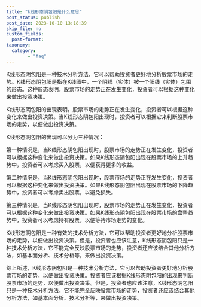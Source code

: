 ```yaml
---
title: "k线形态阴包阳是什么意思"
post_status: publish
post_date: 2023-10-10 13:18:39
skip_file: no
custom_fields: 
  post-format: 
taxonomy:
  category:
        - "faq"
---
```


K线形态阴包阳是一种技术分析方法，它可以帮助投资者更好地分析股票市场的走势。K线形态阴包阳是指在K线图中，一个阴线（实体）被一个阳线（实体）包围的形态。这种形态表明，股票市场的走势正在发生变化，投资者可以根据这种变化来做出投资决策。

K线形态阴包阳的出现表明，股票市场的走势正在发生变化，投资者可以根据这种变化来做出投资决策。当K线形态阴包阳出现时，投资者可以根据它来判断股票市场的走势，以便做出投资决策。

K线形态阴包阳的出现可以分为三种情况：

第一种情况是，当K线形态阴包阳出现时，股票市场的走势正在发生变化，投资者可以根据这种变化来做出投资决策。如果K线形态阴包阳出现在股票市场的上升趋势中，投资者可以考虑买入股票，以便获得更多的收益。

第二种情况是，当K线形态阴包阳出现时，股票市场的走势正在发生变化，投资者可以根据这种变化来做出投资决策。如果K线形态阴包阳出现在股票市场的下降趋势中，投资者可以考虑卖出股票，以避免损失。

第三种情况是，当K线形态阴包阳出现时，股票市场的走势正在发生变化，投资者可以根据这种变化来做出投资决策。如果K线形态阴包阳出现在股票市场的盘整趋势中，投资者可以考虑持有股票，以便等待市场走势的变化。

K线形态阴包阳是一种有效的技术分析方法，它可以帮助投资者更好地分析股票市场的走势，以便做出投资决策。但是，投资者也应该注意，K线形态阴包阳只是一种技术分析方法，它不能完全反映股票市场的走势，投资者还应该结合其他分析方法，如基本面分析、技术分析等，来做出投资决策。

综上所述，K线形态阴包阳是一种技术分析方法，它可以帮助投资者更好地分析股票市场的走势，以便做出投资决策。投资者应该根据K线形态阴包阳的出现来判断股票市场的走势，以便做出投资决策。但是，投资者也应该注意，K线形态阴包阳只是一种技术分析方法，它不能完全反映股票市场的走势，投资者还应该结合其他分析方法，如基本面分析、技术分析等，来做出投资决策。
